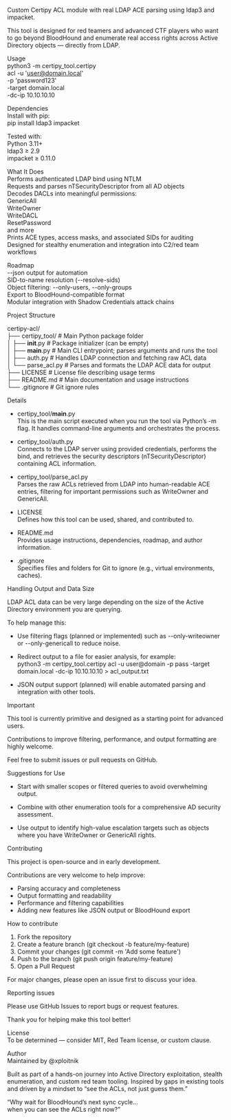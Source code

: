 Custom Certipy ACL module with real LDAP ACE parsing using ldap3 and impacket.

This tool is designed for red teamers and advanced CTF players who want to go beyond BloodHound and enumerate real access rights across Active Directory objects — directly from LDAP.

Usage  
python3 -m certipy_tool.certipy \
  acl -u 'user@domain.local' \
  -p 'password123' \
  -target domain.local \
  -dc-ip 10.10.10.10

Dependencies  
Install with pip:  
pip install ldap3 impacket  

Tested with:  
Python 3.11+  
ldap3 ≥ 2.9  
impacket ≥ 0.11.0  

What It Does  
Performs authenticated LDAP bind using NTLM  
Requests and parses nTSecurityDescriptor from all AD objects  
Decodes DACLs into meaningful permissions:  
GenericAll  
WriteOwner  
WriteDACL  
ResetPassword  
and more  
Prints ACE types, access masks, and associated SIDs for auditing  
Designed for stealthy enumeration and integration into C2/red team workflows  

Roadmap  
--json output for automation  
SID-to-name resolution (--resolve-sids)  
Object filtering: --only-users, --only-groups  
Export to BloodHound-compatible format  
Modular integration with Shadow Credentials attack chains  

Project Structure

certipy-acl/  
├── certipy_tool/             # Main Python package folder  
│   ├── __init__.py           # Package initializer (can be empty)  
│   ├── __main__.py           # Main CLI entrypoint; parses arguments and runs the tool  
│   ├── auth.py               # Handles LDAP connection and fetching raw ACL data  
│   └── parse_acl.py          # Parses and formats the LDAP ACE data for output  
├── LICENSE                   # License file describing usage terms  
├── README.md                 # Main documentation and usage instructions  
└── .gitignore                # Git ignore rules  

Details

- certipy_tool/__main__.py  
  This is the main script executed when you run the tool via Python’s -m flag. It handles command-line arguments and orchestrates the process.

- certipy_tool/auth.py  
  Connects to the LDAP server using provided credentials, performs the bind, and retrieves the security descriptors (nTSecurityDescriptor) containing ACL information.

- certipy_tool/parse_acl.py  
  Parses the raw ACLs retrieved from LDAP into human-readable ACE entries, filtering for important permissions such as WriteOwner and GenericAll.

- LICENSE  
  Defines how this tool can be used, shared, and contributed to.

- README.md  
  Provides usage instructions, dependencies, roadmap, and author information.

- .gitignore  
  Specifies files and folders for Git to ignore (e.g., virtual environments, caches).

Handling Output and Data Size

LDAP ACL data can be very large depending on the size of the Active Directory environment you are querying.

To help manage this:

- Use filtering flags (planned or implemented) such as --only-writeowner or --only-genericall to reduce noise.

- Redirect output to a file for easier analysis, for example:  
  python3 -m certipy_tool.certipy acl -u user@domain -p pass -target domain.local -dc-ip 10.10.10.10 > acl_output.txt

- JSON output support (planned) will enable automated parsing and integration with other tools.

Important

This tool is currently primitive and designed as a starting point for advanced users.

Contributions to improve filtering, performance, and output formatting are highly welcome.

Feel free to submit issues or pull requests on GitHub.

Suggestions for Use

- Start with smaller scopes or filtered queries to avoid overwhelming output.

- Combine with other enumeration tools for a comprehensive AD security assessment.

- Use output to identify high-value escalation targets such as objects where you have WriteOwner or GenericAll rights.

Contributing

This project is open-source and in early development.

Contributions are very welcome to help improve:

- Parsing accuracy and completeness  
- Output formatting and readability  
- Performance and filtering capabilities  
- Adding new features like JSON output or BloodHound export  

How to contribute

1. Fork the repository  
2. Create a feature branch (git checkout -b feature/my-feature)  
3. Commit your changes (git commit -m 'Add some feature')  
4. Push to the branch (git push origin feature/my-feature)  
5. Open a Pull Request  

For major changes, please open an issue first to discuss your idea.

Reporting issues

Please use GitHub Issues to report bugs or request features.

Thank you for helping make this tool better!

License  
To be determined — consider MIT, Red Team license, or custom clause.  

Author  
Maintained by @xploitnik  

Built as part of a hands-on journey into Active Directory exploitation, stealth enumeration, and custom red team tooling. Inspired by gaps in existing tools and driven by a mindset to “see the ACLs, not just guess them.”

“Why wait for BloodHound’s next sync cycle...  
when you can see the ACLs right now?”


    
